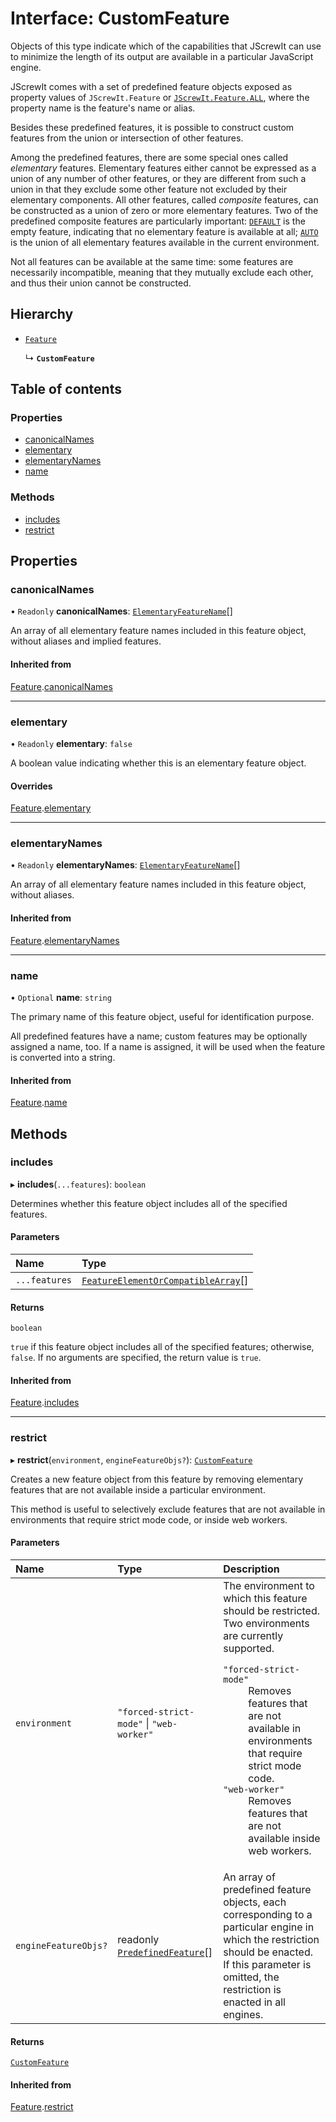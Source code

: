 # Interface: CustomFeature

Objects of this type indicate which of the capabilities that JScrewIt can use to minimize the
length of its output are available in a particular JavaScript engine.

JScrewIt comes with a set of predefined feature objects exposed as property values of
`JScrewIt.Feature` or [`JScrewIt.Feature.ALL`](FeatureConstructor.md#all), where the property
name is the feature's name or alias.

Besides these predefined features, it is possible to construct custom features from the union or
intersection of other features.

Among the predefined features, there are some special ones called *elementary* features.
Elementary features either cannot be expressed as a union of any number of other features, or
they are different from such a union in that they exclude some other feature not excluded by
their elementary components.
All other features, called *composite* features, can be constructed as a union of zero or more
elementary features.
Two of the predefined composite features are particularly important: [`DEFAULT`](FeatureConstructor.md#default) is the empty feature, indicating that no elementary
feature is available at all; [`AUTO`](FeatureAll.md#auto) is the union of all
elementary features available in the current environment.

Not all features can be available at the same time: some features are necessarily incompatible,
meaning that they mutually exclude each other, and thus their union cannot be constructed.

## Hierarchy

- [`Feature`](Feature.md)

  ↳ **`CustomFeature`**

## Table of contents

### Properties

- [canonicalNames](CustomFeature.md#canonicalnames)
- [elementary](CustomFeature.md#elementary)
- [elementaryNames](CustomFeature.md#elementarynames)
- [name](CustomFeature.md#name)

### Methods

- [includes](CustomFeature.md#includes)
- [restrict](CustomFeature.md#restrict)

## Properties

### canonicalNames

• `Readonly` **canonicalNames**: [`ElementaryFeatureName`](../README.md#elementaryfeaturename)[]

An array of all elementary feature names included in this feature object, without aliases and
implied features.

#### Inherited from

[Feature](Feature.md).[canonicalNames](Feature.md#canonicalnames)

___

### elementary

• `Readonly` **elementary**: ``false``

A boolean value indicating whether this is an elementary feature object.

#### Overrides

[Feature](Feature.md).[elementary](Feature.md#elementary)

___

### elementaryNames

• `Readonly` **elementaryNames**: [`ElementaryFeatureName`](../README.md#elementaryfeaturename)[]

An array of all elementary feature names included in this feature object, without aliases.

#### Inherited from

[Feature](Feature.md).[elementaryNames](Feature.md#elementarynames)

___

### name

• `Optional` **name**: `string`

The primary name of this feature object, useful for identification purpose.

All predefined features have a name; custom features may be optionally assigned a name, too.
If a name is assigned, it will be used when the feature is converted into a string.

#### Inherited from

[Feature](Feature.md).[name](Feature.md#name)

## Methods

### includes

▸ **includes**(`...features`): `boolean`

Determines whether this feature object includes all of the specified features.

#### Parameters

| Name | Type |
| :------ | :------ |
| `...features` | [`FeatureElementOrCompatibleArray`](../README.md#featureelementorcompatiblearray)[] |

#### Returns

`boolean`

`true` if this feature object includes all of the specified features; otherwise, `false`.
If no arguments are specified, the return value is `true`.

#### Inherited from

[Feature](Feature.md).[includes](Feature.md#includes)

___

### restrict

▸ **restrict**(`environment`, `engineFeatureObjs?`): [`CustomFeature`](CustomFeature.md)

Creates a new feature object from this feature by removing elementary features that are not
available inside a particular environment.

This method is useful to selectively exclude features that are not available in environments
that require strict mode code, or inside web workers.

#### Parameters

| Name | Type | Description |
| :------ | :------ | :------ |
| `environment` | ``"forced-strict-mode"`` \| ``"web-worker"`` | The environment to which this feature should be restricted. Two environments are currently supported. <dl> <dt><code>"forced-strict-mode"</code></dt> <dd> Removes features that are not available in environments that require strict mode code. </dd> <dt><code>"web-worker"</code></dt> <dd>Removes features that are not available inside web workers.</dd> </dl> |
| `engineFeatureObjs?` | readonly [`PredefinedFeature`](PredefinedFeature.md)[] | An array of predefined feature objects, each corresponding to a particular engine in which the restriction should be enacted. If this parameter is omitted, the restriction is enacted in all engines. |

#### Returns

[`CustomFeature`](CustomFeature.md)

#### Inherited from

[Feature](Feature.md).[restrict](Feature.md#restrict)
